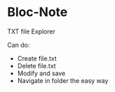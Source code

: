 # Bloc-Note
TXT file Explorer

Can do:
- Create file.txt
- Delete file.txt
- Modify and save
- Navigate in folder the easy way
